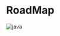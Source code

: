 # RoadMap
![java](https://user-images.githubusercontent.com/75391803/220426147-c764bf56-7c18-4dfa-8e45-bae08babca6b.png)
